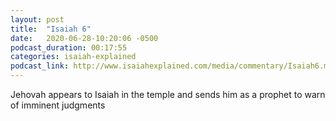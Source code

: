 ```yaml
---
layout: post
title:  "Isaiah 6"
date:   2020-06-28-10:20:06 -0500
podcast_duration: 00:17:55
categories: isaiah-explained
podcast_link: http://www.isaiahexplained.com/media/commentary/Isaiah6.mp3
---
```

Jehovah appears to Isaiah in the temple and sends him as a prophet to warn of imminent judgments
